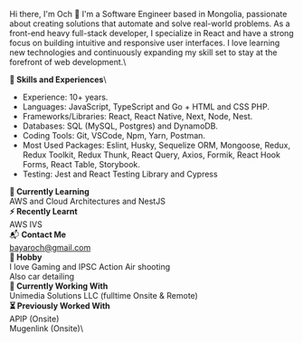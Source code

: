 Hi there, I'm Och 👋 I'm a Software Engineer based in Mongolia, passionate about creating solutions that automate and solve real-world problems. As a front-end heavy full-stack developer, I specialize in React and have a strong focus on building intuitive and responsive user interfaces. I love learning new technologies and continuously expanding my skill set to stay at the forefront of web development.\

**🏁 Skills and Experiences**\

 - Experience: 10+ years.
 - Languages: JavaScript, TypeScript and Go + HTML and CSS PHP.
 - Frameworks/Libraries: React, React Native, Next, Node, Nest.
 - Databases: SQL (MySQL, Postgres) and DynamoDB.
 - Coding Tools: Git, VSCode, Npm, Yarn, Postman.
 - Most Used Packages: Eslint, Husky, Sequelize ORM, Mongoose, Redux,
   Redux Toolkit, Redux Thunk, React Query, Axios, Formik, React Hook Forms, React Table, Storybook.
 - Testing: Jest and React Testing Library and Cypress

**🧠 Currently Learning**\
AWS and Cloud Architectures and NestJS\
**⚡ Recently Learnt**\
AWS IVS\
📬 **Contact Me**\
bayaroch@gmail.com\
**🎉 Hobby**\
I love Gaming and IPSC Action Air shooting\
Also car detailing \
**💼 Currently Working With**\
Unimedia Solutions LLC (fulltime Onsite & Remote)\
**⏳ Previously Worked With**\
APIP (Onsite)\
Mugenlink (Onsite)\
